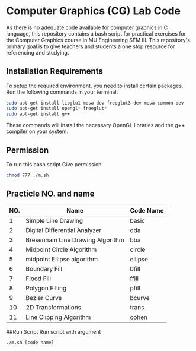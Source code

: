 # Computer Graphics (CG) Lab Code

As there is no adequate code available for computer graphics in C language, this repository contains a bash script for practical exercises for the Computer Graphics course in MU Engineering SEM III. This repository's primary goal is to give teachers and students a one stop resource for referencing and studying.

## Installation Requirements

To setup the required environment, you need to install certain packages. Run the following commands in your terminal:

```bash
sudo apt-get install libglu1-mesa-dev freeglut3-dev mesa-common-dev
sudo apt-get install opengl* freeglut*
sudo apt-get install g++
```

These commands will install the necessary OpenGL libraries and the g++ compiler on your system.

## Permission
To run this bash script
Give permission
```bash
chmod 777 ./m.sh
```
## Practicle NO. and name
| NO. | Name | Code Name |
| --- | --- | --- |
| 1 | Simple Line Drawing | basic |
| 2 | Digital Differential Analyzer | dda |
| 3 | Bresenham Line Drawing Algorithm | bba |
| 4 | Midpoint Circle Algorithm | circle |
| 5 | midpoint Ellipse algorithm | ellipse |
| 6 | Boundary Fill | bfill |
| 7 | Flood Fill | ffill |
| 8 | Polygon Filling | pfill |
| 9 | Bezier Curve | bcurve |
| 10 | 2D Transformations | trans |
| 11 | Line Clipping Algorithm | cohen |

##Run Script
Run script with argument
```bash
./m.sh [code name]
```
